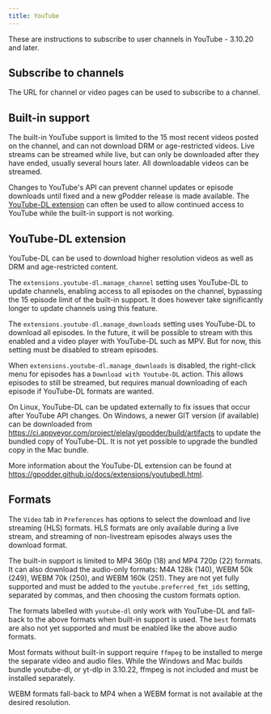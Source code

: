 ```yaml
---
title: YouTube
---
```


These are instructions to subscribe to user channels in YouTube - 3.10.20 and later.


Subscribe to channels
---------------------

The URL for channel or video pages can be used to subscribe to a channel.


Built-in support
----------------

The built-in YouTube support is limited to the 15 most recent videos posted on the channel, and can not download DRM or age-restricted videos. Live streams can be streamed while live, but can only be downloaded after they have ended, usually several hours later. All downloadable videos can be streamed.

Changes to YouTube's API can prevent channel updates or episode downloads until fixed and a new gPodder release is made available. The [YouTube-DL extension](https://gpodder.github.io/docs/extensions/youtubedl.html) can often be used to allow continued access to YouTube while the built-in support is not working.


YouTube-DL extension
--------------------

YouTube-DL can be used to download higher resolution videos as well as DRM and age-restricted content.

The `extensions.youtube-dl.manage_channel` setting uses YouTube-DL to update channels, enabling access to all episodes on the channel, bypassing the 15 episode limit of the built-in support. It does however take significantly longer to update channels using this feature.

The `extensions.youtube-dl.manage_downloads` setting uses YouTube-DL to download all episodes. In the future, it will be possible to stream with this enabled and a video player with YouTube-DL such as MPV. But for now, this setting must be disabled to stream episodes.

When `extensions.youtube-dl.manage_downloads` is disabled, the right-click menu for episodes has a `Download with Youtube-DL` action. This allows episodes to still be streamed, but requires manual downloading of each episode if YouTube-DL formats are wanted.

On Linux, YouTube-DL can be updated externally to fix issues that occur after YouTube API changes. On Windows, a newer GIT version (if available) can be downloaded from <https://ci.appveyor.com/project/elelay/gpodder/build/artifacts> to update the bundled copy of YouTube-DL. It is not yet possible to upgrade the bundled copy in the Mac bundle.

More information about the YouTube-DL extension can be found at <https://gpodder.github.io/docs/extensions/youtubedl.html>.


Formats
-------

The `Video` tab in `Preferences` has options to select the download and live streaming (HLS) formats. HLS formats are only available during a live stream, and streaming of non-livestream episodes always uses the download format.

The built-in support is limited to MP4 360p (18) and MP4 720p (22) formats. It can also download the audio-only formats: M4A 128k (140), WEBM 50k (249), WEBM 70k (250), and WEBM 160k (251). They are not yet fully supported and must be added to the `youtube.preferred_fmt_ids` setting, separated by commas, and then choosing the custom formats option.

The formats labelled with `youtube-dl` only work with YouTube-DL and fall-back to the above formats when built-in support is used. The `best` formats are also not yet supported and must be enabled like the above audio formats.

Most formats without built-in support require `ffmpeg` to be installed to merge the separate video and audio files. While the Windows and Mac builds bundle youtube-dl, or yt-dlp in 3.10.22, ffmpeg is not included and must be installed separately.

WEBM formats fall-back to MP4 when a WEBM format is not available at the desired resolution.
